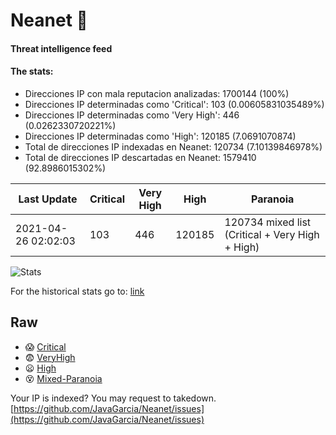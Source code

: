 # Neanet :hocho:
#### Threat intelligence feed
#### The stats:

- Direcciones IP con mala reputacion analizadas: 1700144 (100%)
- Direcciones IP determinadas como 'Critical':  103 (0.00605831035489%)
- Direcciones IP determinadas como 'Very High':  446 (0.0262330720221%)
- Direcciones IP determinadas como 'High':  120185 (7.0691070874)
- Total de direcciones IP indexadas en Neanet:  120734 (7.10139846978%)
- Total de direcciones IP descartadas en Neanet:  1579410 (92.8986015302%)

| Last Update | Critical | Very High | High | Paranoia |
| --- | --- | --- | --- | --- |
| 2021-04-26 02:02:03 | 103 | 446 | 120185 | 120734 mixed list (Critical + Very High + High)|

![Stats](https://docs.google.com/spreadsheets/d/e/2PACX-1vSnaNMIXVabIpDJjufMlzH7poXnshF3mgd8Is1g9ytUEzVsP5my4Trn8f-xkoLLQ38xpL3HtmUexLo6/pubchart?oid=501124687&format=image)

For the historical stats go to: [link](/stats.csv)
## Raw
- :scream: [Critical](https://raw.githubusercontent.com/JavaGarcia/Neanet/master/blacklists/neanet_critical.txt)
- :fearful: [VeryHigh](https://raw.githubusercontent.com/JavaGarcia/Neanet/master/blacklists/neanet_veryHigh.txtt)
- :frowning: [High](https://raw.githubusercontent.com/JavaGarcia/Neanet/master/blacklists/neanet_high.txt)
- :dizzy_face: [Mixed-Paranoia](https://raw.githubusercontent.com/JavaGarcia/Neanet/master/blacklists/neanet_all.txt)


Your IP is indexed? You may request to takedown. [https://github.com/JavaGarcia/Neanet/issues](https://github.com/JavaGarcia/Neanet/issues)



































































































































































































































































































































































































































































































































































































































































































































































































































































































































































































































































































































































































































































































































































































































































































































































































































































































































































































































































































































































































































































































































































































































































































































































































































































































































































































































































































































































































































































































































































































































































































































































































































































































































































































































































































































































































































































































































































































































































































































































































































































































































































































































































































































































































































































































































































































































































































































































































































































































































































































































































































































































































































































































































































































































































































































































































































































































































































































































































































































































































































































































